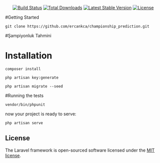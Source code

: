 <p align="center">
<a href="https://travis-ci.org/laravel/framework"><img src="https://travis-ci.org/laravel/framework.svg" alt="Build Status"></a>
<a href="https://packagist.org/packages/laravel/framework"><img src="https://img.shields.io/packagist/dt/laravel/framework" alt="Total Downloads"></a>
<a href="https://packagist.org/packages/laravel/framework"><img src="https://img.shields.io/packagist/v/laravel/framework" alt="Latest Stable Version"></a>
<a href="https://packagist.org/packages/laravel/framework"><img src="https://img.shields.io/packagist/l/laravel/framework" alt="License"></a>
</p>

#Getting Started

`git clone https://github.com/ercankca/championship_prediction.git`

#Şampiyonluk Tahmini

# Installation

 `composer install` 
 
`php artisan key:generate`

`php artisan migrate --seed`

#Running the tests

`vendor/bin/phpunit`

now your project is ready to serve:

`php artisan serve`

## License

The Laravel framework is open-sourced software licensed under the [MIT license](https://opensource.org/licenses/MIT).

